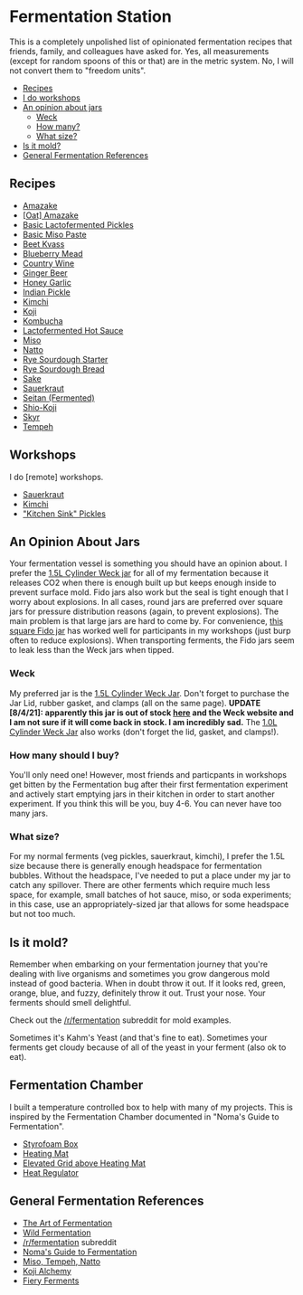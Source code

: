 # Fermentation Station

This is a completely unpolished list of opinionated fermentation recipes that friends, family, and colleagues have asked for. Yes, all measurements (except for random spoons of this or that) are in the metric system. No, I will not convert them to "freedom units".

* [Recipes](#recipes)
* [I do workshops](#workshops)
* [An opinion about jars](#jars)
  * [Weck](#weck)
  * [How many?](#how-many-should-i-buy)
  * [What size?](#what-size)
* [Is it mold?](#is-it-mold)
* [General Fermentation References](#general-fermentation-references)

## Recipes



* [Amazake](./recipes/amazake.md)
* [[Oat] Amazake](./recipes/oat-amazake.md)
* [Basic Lactofermented Pickles](./recipes/basic-lactofermented-pickles.md)
* [Basic Miso Paste](./recipes/basic-miso-paste.md)
* [Beet Kvass](./recipes/beet-kvass.md)
* [Blueberry Mead](./recipes/blueberry-mead.md)
* [Country Wine](./recipes/country-wine.md)
* [Ginger Beer](./recipes/ginger-beer.md)
* [Honey Garlic](./recipes/honey-garlic.md)
* [Indian Pickle](./recipes/indian-pickle.md)
* [Kimchi](./recipes/kimchi.md)
* [Koji](./recipes/koj.mdi)
* [Kombucha](./recipes/kombucha.md)
* [Lactofermented Hot Sauce](./recipes/lactofermented-hot-sauce.md)
* [Miso](./recipes/miso.md)
* [Natto](./recipes/natto.md)
* [Rye Sourdough Starter](./recipes/rye-sourdough-starter.md)
* [Rye Sourdough Bread](./recipes/rye-sourdough.md)
* [Sake](./recipes/sake.md)
* [Sauerkraut](./recipes/sauerkraut.md)
* [Seitan (Fermented)](./recipes/fermented-seitan.md)
* [Shio-Koji](./recipes/shio-koji.md)
* [Skyr](./recipes/skyr.md)
* [Tempeh](./recipes/tempeh.md)



## Workshops

I do [remote] workshops.

* [Sauerkraut](./workshops/sauerkraut.md)
* [Kimchi](./workshops/kimchi.md)
* ["Kitchen Sink" Pickles](./workshops/kitchen-sink-pickles.md)



## An Opinion About Jars

Your fermentation vessel is something you should have an opinion about. I prefer the [1.5L Cylinder Weck jar](https://www.glaeserundflaschen.de/WECK-Zylinderglas-1590-ml--5178.html) for all of my fermentation because it releases CO2 when there is enough built up but keeps enough inside to prevent surface mold. Fido jars also work but the seal is tight enough that I worry about explosions. In all cases, round jars are preferred over square jars for pressure distribution reasons (again, to prevent explosions). The main problem is that large jars are hard to come by. For convenience, [this square Fido jar](https://www.amazon.de/-/en/dp/B00166QRN6) has worked well for participants in my workshops (just burp often to reduce explosions). When transporting ferments, the Fido jars seem to leak less than the Weck jars when tipped.

### Weck

My preferred jar is the [1.5L Cylinder Weck Jar](https://www.glaeserundflaschen.de/WECK-Zylinderglas-1590-ml--5178.html). Don't forget to purchase the Jar Lid, rubber gasket, and clamps (all on the same page). **UPDATE [8/4/21]: apparently this jar is out of stock [here](https://www.glaeserundflaschen.de/WECK-Zylinderglas-1590-ml--5178.html) and the Weck website and I am not sure if it will come back in stock. I am incredibly sad.** The [1.0L Cylinder Weck Jar](https://www.glaeserundflaschen.de/WECK-Zylinderglas-1040-ml--5606.html) also works (don't forget the lid, gasket, and clamps!).



### How many should I buy?

You'll only need one! However, most friends and particpants in workshops get bitten by the Fermentation bug after their first fermentation experiment and actively start emptying jars in their kitchen in order to start another experiment. If you think this will be you, buy 4-6. You can never have too many jars.



### What size?

For my normal ferments (veg pickles, sauerkraut, kimchi), I prefer the 1.5L size because there is generally enough headspace for fermentation bubbles. Without the headspace, I've needed to put a place under my jar to catch any spillover. There are other ferments which require much less space, for example, small batches of hot sauce, miso, or soda experiments; in this case, use an appropriately-sized jar that allows for some headspace but not too much.




## Is it mold?

Remember when embarking on your fermentation journey that you're dealing with live organisms and sometimes you grow dangerous mold instead of good bacteria. When in doubt throw it out. If it looks red, green, orange, blue, and fuzzy, definitely throw it out.  Trust your nose. Your ferments should smell delightful.

Check out the [/r/fermentation](https://www.reddit.com/r/fermentation/search?q=is%20it%20mold&restrict_sr=1) subreddit for mold examples.

Sometimes it's Kahm's Yeast (and that's fine to eat). Sometimes your ferments get cloudy because of all of the yeast in your ferment (also ok to eat).


## Fermentation Chamber
I built a temperature controlled box to help with many of my projects. This is inspired by the Fermentation Chamber documented in "Noma's Guide to Fermentation".
* [Styrofoam Box](https://www.amazon.de/gp/product/B0881ZJ27K/ref=ppx_yo_dt_b_asin_title_o09_s01?ie=UTF8&psc=1)
* [Heating Mat](https://www.amazon.de/gp/product/B001B93ZPG/ref=ppx_yo_dt_b_asin_title_o06_s00?ie=UTF8&psc=1)
* [Elevated Grid above Heating Mat](https://www.amazon.de/gp/product/B01HBHD5Q0/ref=ppx_yo_dt_b_asin_title_o09_s00?ie=UTF8&psc=1)
* [Heat Regulator](https://www.amazon.de/gp/product/B016EYB03G/ref=ppx_yo_dt_b_asin_title_o06_s00?ie=UTF8&psc=1)

## General Fermentation References

*  [The Art of Fermentation](https://www.amazon.de/dp/160358286X/ref=sr_1_1?dchild=1&keywords=The+art+of+fermentation&qid=1586103811&sr=8-1)
*  [Wild Fermentation](https://www.amazon.de/dp/1603586288/ref=sr_1_1?dchild=1&keywords=wild+fermentation&qid=1586103827&sr=8-1)
*  [/r/fermentation](https://www.reddit.com/r/fermentation) subreddit 
* [Noma's Guide to Fermentation](https://www.amazon.de/dp/1579657184/ref=sr_1_1?dchild=1&keywords=nomas+guide+to+fermentation&qid=1586103780&sr=8-1)
* [Miso, Tempeh, Natto](https://www.goodreads.com/book/show/40591925-miso-tempeh-natto-other-tasty-ferments)
* [Koji Alchemy](https://www.goodreads.com/book/show/53041190-koji-alchemy)
* [Fiery Ferments](https://www.goodreads.com/book/show/30648724-fiery-ferments)

